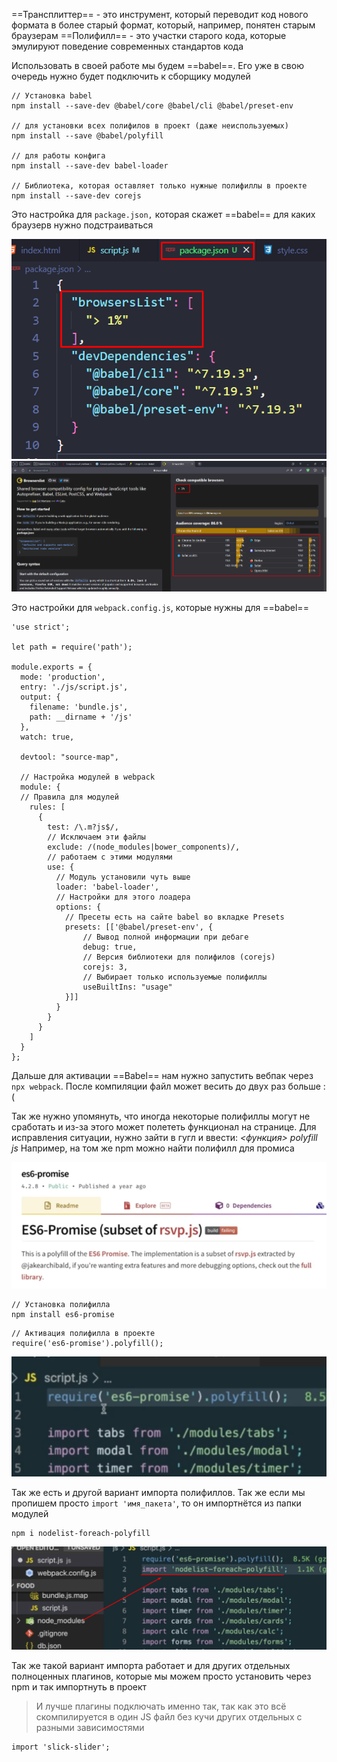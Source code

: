 
==Трансплиттер== - это инструмент, который переводит код нового формата в более старый формат, который, например, понятен старым браузерам
==Полифилл== - это участки старого кода, которые эмулируют поведение современных стандартов кода

Использовать в своей работе мы будем ==babel==. Его уже в свою очередь нужно будет подключить к сборщику модулей

```shell
// Установка babel
npm install --save-dev @babel/core @babel/cli @babel/preset-env

// для установки всех полифилов в проект (даже неиспользуемых)
npm install --save @babel/polyfill 

// для работы конфига
npm install --save-dev babel-loader 

// Библиотека, которая оставляет только нужные полифиллы в проекте
npm install --save-dev corejs
```

Это настройка для `package.json,` которая скажет ==babel== для каких браузерв нужно подстраиваться

![](_png/663f87807e257f9f1f1c4cc24a578ef4.png)
![](_png/c99d5ade004f3ffb25770f3546f85dc0.png)

Это настройки для `webpack.config.js`, которые нужны для ==babel==

```JS
'use strict';

let path = require('path');

module.exports = {
  mode: 'production',
  entry: './js/script.js',
  output: {
    filename: 'bundle.js',
    path: __dirname + '/js'
  },
  watch: true,
  
  devtool: "source-map",

  // Настройка модулей в webpack
  module: {
  // Правила для модулей
    rules: [
      {
        test: /\.m?js$/,
        // Исключаем эти файлы
        exclude: /(node_modules|bower_components)/,
        // работаем с этими модулями
        use: {
	      // Модуль установили чуть выше 
          loader: 'babel-loader',
          // Настройки для этого лоадера
          options: {
	        // Пресеты есть на сайте babel во вкладке Presets
            presets: [['@babel/preset-env', {
                // Вывод полной информации при дебаге
                debug: true,
                // Версия библиотеки для полифилов (corejs)
                corejs: 3,
                // Выбирает только используемые полифиллы
                useBuiltIns: "usage"
            }]]
          }
        }
      }
    ]
  }
};
```

Дальше для активации ==Babel== нам нужно запустить вебпак через `npx webpack`. После компиляции файл может весить до двух раз больше :(

Так же нужно упомянуть, что иногда некоторые полифиллы могут не сработать и из-за этого может полететь функционал на странице. Для исправления ситуации, нужно зайти в гугл и ввести: *<функция> polyfill js*
Например, на том же npm можно найти полифилл для промиса

![](_png/b3b3292389f338a2db283deaa8433e09.png)

```shell
// Установка полифилла
npm install es6-promise
```

```JS
// Активация полифилла в проекте
require('es6-promise').polyfill();
```

![](_png/9d58b297c2b1749b12a175014d346612.png)

Так же есть и другой вариант импорта полифиллов. Так же если мы пропишем просто `import 'имя_пакета'`, то он импортнётся из папки модулей 

```shell
npm i nodelist-foreach-polyfill
```
![](_png/2ed7a70ec4360536fc05c33af6dc4a9f.png)

Так же такой вариант импорта работает и для других отдельных полноценных плагинов, которые мы можем просто установить через npm и так импортнуть в проект
> И лучше плагины подключать именно так, так как это всё скомпилируется в один JS файл без кучи других отдельных с разными зависимостями

```JS
import 'slick-slider';
```